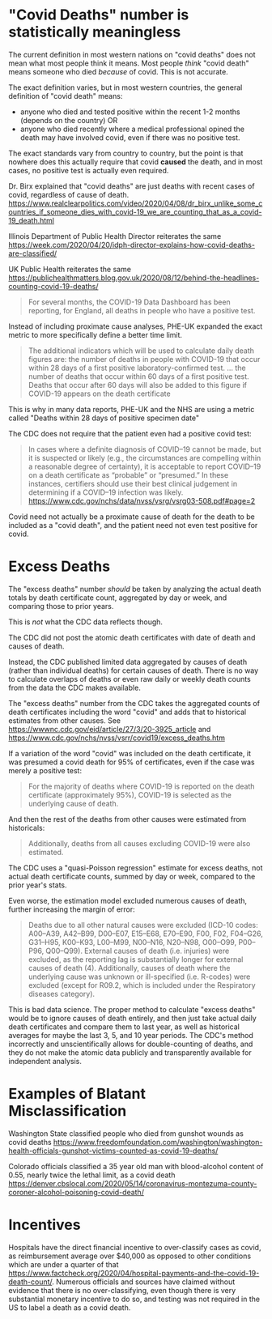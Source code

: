 # "Covid Deaths" number is statistically meaningless

The current definition in most western nations on "covid deaths" does not mean what most people think it means.  Most people *think* "covid death" means someone who died *because* of covid.  This is not accurate.

The exact definition varies, but in most western countries, the general definition of "covid death" means:
* anyone who died and tested positive within the recent 1-2 months (depends on the country) OR
* anyone who died recently where a medical professional opined the death may have involved covid, even if there was no positive test.

The exact standards vary from country to country, but the point is that nowhere does this actually require that covid **caused** the death, and in most cases, no positive test is actually even required.

Dr. Birx explained that "covid deaths" are just deaths with recent cases of covid, regardless of cause of death.  https://www.realclearpolitics.com/video/2020/04/08/dr_birx_unlike_some_countries_if_someone_dies_with_covid-19_we_are_counting_that_as_a_covid-19_death.html

Illinois Department of Public Health Director reiterates the same https://week.com/2020/04/20/idph-director-explains-how-covid-deaths-are-classified/

UK Public Health reiterates the same https://publichealthmatters.blog.gov.uk/2020/08/12/behind-the-headlines-counting-covid-19-deaths/

> For several months, the COVID-19 Data Dashboard has been reporting, for England, all deaths in people who have a positive test.

Instead of including proximate cause analyses, PHE-UK expanded the exact metric to more specifically define a better time limit.

> The additional indicators which will be used to calculate daily death figures are:
> the number of deaths in people with COVID-19 that occur within 28 days of a first positive laboratory-confirmed test. ...
> the number of deaths that occur within 60 days of a first positive test. Deaths that occur after 60 days will also be added to this figure if COVID-19 appears on the death certificate

This is why in many data reports, PHE-UK and the NHS are using a metric called "Deaths within 28 days of positive specimen date"

The CDC does not require that the patient even had a positive covid test:

> In cases where a definite diagnosis of COVID–19 cannot be  made,  but  it  is  suspected  or  likely  (e.g.,  the  circumstances  are  compelling  within  a  reasonable  degree  of  certainty),  it  is  acceptable  to  report  COVID–19  on  a  death  certificate  as  “probable” or “presumed.” In these instances, certifiers should use their best clinical judgement in determining if a COVID–19 infection  was  likely.  https://www.cdc.gov/nchs/data/nvss/vsrg/vsrg03-508.pdf#page=2

Covid need not actually be a proximate cause of death for the death to be included as a "covid death", and the patient need not even test positive for covid.

# Excess Deaths

The "excess deaths" number *should* be taken by analyzing the actual death totals by death certificate count, aggregated by day or week, and comparing those to prior years.  

This is *not* what the CDC data reflects though.  

The CDC did not post the atomic death certificates with date of death and causes of death.  

Instead, the CDC published limited data aggregated by causes of death (rather than individual deaths) for certain causes of death.  There is no way to calculate overlaps of deaths or even raw daily or weekly death counts from the data the CDC makes available.  

The "excess deaths" number from the CDC takes the aggregated counts of death certificates including the word "covid" and adds that to historical estimates from other causes.  See https://wwwnc.cdc.gov/eid/article/27/3/20-3925_article and https://www.cdc.gov/nchs/nvss/vsrr/covid19/excess_deaths.htm  

If a variation of the word "covid" was included on the death certificate, it was presumed a covid death for 95% of certificates, even if the case was merely a positive test:

> For the majority of deaths where COVID-19 is reported on the death certificate (approximately 95%), COVID-19 is selected as the underlying cause of death.

And then the rest of the deaths from other causes were estimated from historicals:

> Additionally, deaths from all causes excluding COVID-19 were also estimated.

The CDC uses a "quasi-Poisson regression" estimate for excess deaths, not actual death certificate counts, summed by day or week, compared to the prior year's stats.  

Even worse, the estimation model excluded numerous causes of death, further increasing the margin of error: 

> Deaths due to all other natural causes were excluded (ICD-10 codes: A00–A39, A42–B99, D00–E07, E15–E68, E70–E90, F00, F02, F04–G26, G31–H95, K00–K93, L00–M99, N00–N16, N20–N98, O00–O99, P00–P96, Q00–Q99). External causes of death (i.e. injuries) were excluded, as the reporting lag is substantially longer for external causes of death (4). Additionally, causes of death where the underlying cause was unknown or ill-specified (i.e. R-codes) were excluded (except for R09.2, which is included under the Respiratory diseases category).

This is bad data science.  The proper method to calculate "excess deaths" would be to ignore causes of death entirely, and then just take actual daily death certificates and compare them to last year, as well as historical averages for maybe the last 3, 5, and 10 year periods.  The CDC's method incorrectly and unscientifically allows for double-counting of deaths, and they do not make the atomic data publicly and transparently available for independent analysis.

# Examples of Blatant Misclassification

Washington State classified people who died from gunshot wounds as covid deaths https://www.freedomfoundation.com/washington/washington-health-officials-gunshot-victims-counted-as-covid-19-deaths/

Colorado officials classified a 35 year old man with blood-alcohol content of 0.55, nearly twice the lethal limit, as a covid death https://denver.cbslocal.com/2020/05/14/coronavirus-montezuma-county-coroner-alcohol-poisoning-covid-death/

# Incentives

Hospitals have the direct financial incentive to over-classify cases as covid, as reimbursement average over $40,000 as opposed to other conditions which are under a quarter of that https://www.factcheck.org/2020/04/hospital-payments-and-the-covid-19-death-count/.  Numerous officials and sources have claimed without evidence that there is no over-classifying, even though there is very substantial monetary incentive to do so, and testing was not required in the US to label a death as a covid death.
